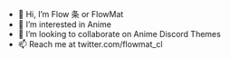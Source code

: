 - 👋 Hi, I’m Flow 条 or FlowMat
- 👀 I’m interested in Anime
- 💞️ I’m looking to collaborate on Anime Discord Themes
- 📫 Reach me at twitter.com/flowmat_cl
